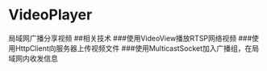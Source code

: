 # VideoPlayer
局域网广播分享视频
##相关技术
###使用VideoView播放RTSP网络视频
###使用HttpClient向服务器上传视频文件
###使用MulticastSocket加入广播组，在局域网内收发信息
